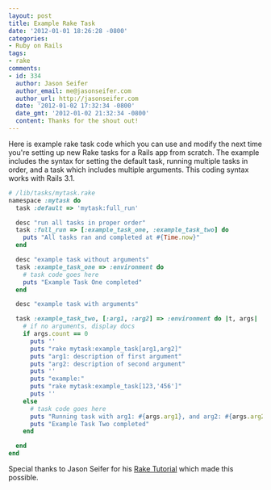 ```yaml
---
layout: post
title: Example Rake Task
date: '2012-01-01 18:26:28 -0800'
categories:
- Ruby on Rails
tags:
- rake
comments:
- id: 334
  author: Jason Seifer
  author_email: me@jasonseifer.com
  author_url: http://jasonseifer.com
  date: '2012-01-02 17:32:34 -0800'
  date_gmt: '2012-01-02 21:32:34 -0800'
  content: Thanks for the shout out!
---
```

Here is example rake task code which you can use and modify the next time you're setting up new Rake tasks for a Rails app from scratch. The example includes the syntax for setting the default task, running multiple tasks in order, and a task which includes multiple arguments. This coding syntax works with Rails 3.1.

``` ruby
# /lib/tasks/mytask.rake
namespace :mytask do
  task :default => 'mytask:full_run'

  desc "run all tasks in proper order"
  task :full_run => [:example_task_one, :example_task_two] do
    puts "All tasks ran and completed at #{Time.now}"
  end

  desc "example task without arguments"
  task :example_task_one => :environment do
    # task code goes here
    puts "Example Task One completed"
  end

  desc "example task with arguments"

  task :example_task_two, [:arg1, :arg2] => :environment do |t, args|
    # if no arguments, display docs
    if args.count == 0
      puts ''
      puts "rake mytask:example_task[arg1,arg2]"
      puts "arg1: description of first argument"
      puts "arg2: description of second argument"
      puts ''
      puts "example:"
      puts "rake mytask:example_task[123,'456']"
      puts ''
    else
      # task code goes here
      puts "Running task with arg1: #{args.arg1}, and arg2: #{args.arg2}"
      puts "Example Task Two completed"
    end

  end
end
```

Special thanks to Jason Seifer for his [Rake Tutorial](http://jasonseifer.com/2010/04/06/rake-tutorial) which made this possible.
